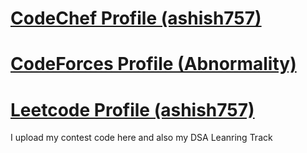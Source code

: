 # [CodeChef Profile (ashish757)](https://www.codechef.com/users/ashish757)

# [CodeForces Profile (Abnormality)](https://wwwhttps://codeforces.com/profile/Abnormality)

# [Leetcode Profile (ashish757)](https://wwwhttps://leetocde.com/ashish757)

I upload my contest code here
and also my DSA Leanring Track
